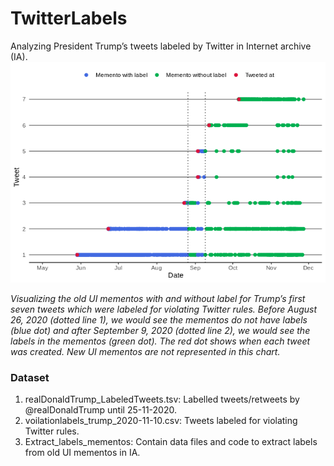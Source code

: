 # TwitterLabels
Analyzing President Trump’s tweets labeled by Twitter in Internet archive (IA). 
![](Extract_labels_mementos/Rplot02.png)

*Visualizing the old UI mementos with and without label for Trump’s first seven tweets which were labeled for violating Twitter rules. Before August 26, 2020 (dotted line 1), we would see the mementos do not have labels (blue dot) and after September 9, 2020  (dotted line 2), we would see the labels in the mementos (green dot). The red dot shows when each tweet was created. New UI mementos are not represented in this chart.*

### Dataset
1. realDonaldTrump_LabeledTweets.tsv: Labelled tweets/retweets by @realDonaldTrump until 25-11-2020.
2. voilationlabels_trump_2020-11-10.csv: Tweets labeled for violating Twitter rules. 
3. Extract_labels_mementos: Contain data files and code to extract labels from old UI mementos in IA.
